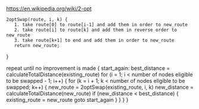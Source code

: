 https://en.wikipedia.org/wiki/2-opt

    2optSwap(route, i, k) {
       1. take route[0] to route[i-1] and add them in order to new_route
       2. take route[i] to route[k] and add them in reverse order to new_route
       3. take route[k+1] to end and add them in order to new_route
       return new_route;
   }



   repeat until no improvement is made {
       start_again:
       best_distance = calculateTotalDistance(existing_route)
       for (i = 1; i < number of nodes eligible to be swapped - 1; i++) {
           for (k = i + 1; k < number of nodes eligible to be swapped; k++) {
               new_route = 2optSwap(existing_route, i, k)
               new_distance = calculateTotalDistance(new_route)
               if (new_distance < best_distance) {
                   existing_route = new_route
                   goto start_again
               }
           }
       }
   }   